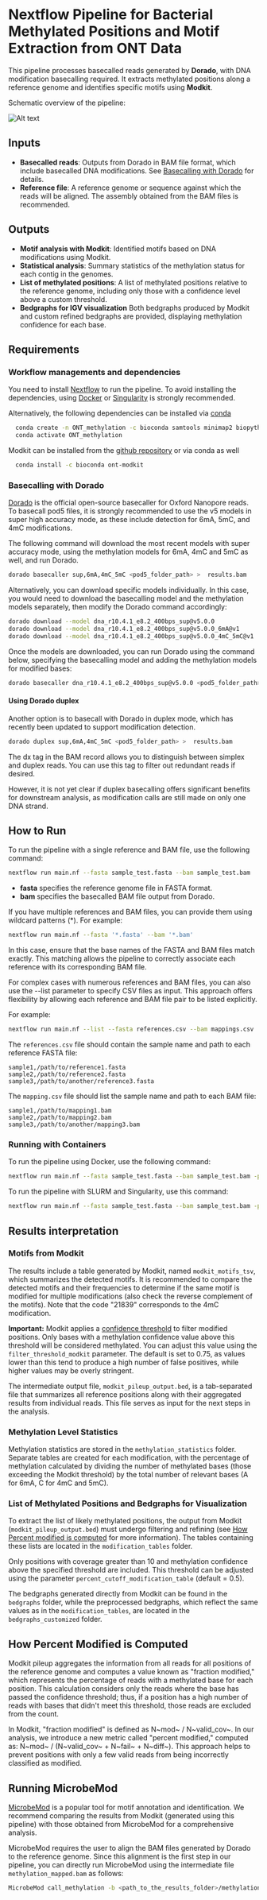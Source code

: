 # Nextflow Pipeline for Bacterial Methylated Positions and Motif Extraction from ONT Data

This pipeline processes basecalled reads generated by **Dorado**, with DNA modification basecalling required. It extracts methylated positions along a reference genome and identifies specific motifs using **Modkit**.

Schematic overview of the pipeline:

![Alt text](images/workflow.png)

## Inputs

- **Basecalled reads**:  Outputs from Dorado in BAM file format, which include basecalled DNA modifications. See [Basecalling with Dorado](#basecalling-with-dorado) for details.
- **Reference file**: A reference genome or sequence against which the reads will be aligned. The assembly obtained from the BAM files is recommended. 

## Outputs

- **Motif analysis with Modkit**: Identified motifs based on DNA modifications using Modkit.
- **Statistical analysis**: Summary statistics of the methylation status for each contig in the genomes.
- **List of methylated positions**: A list of methylated positions relative to the reference genome, including only those with a confidence level above a custom threshold.
- **Bedgraphs for IGV visualization** Both bedgraphs produced by Modkit and custom refined bedgraphs are provided, displaying methylation confidence for each base.


## Requirements

### **Workflow managements and dependencies** 

You need to install [Nextflow](https://www.nextflow.io/docs/latest/install.html) to run the pipeline. To avoid installing the dependencies, using [Docker](https://docs.docker.com/get-started/get-docker/) or [Singularity](https://docs.sylabs.io/guides/3.0/user-guide/installation.html) is strongly recommended. 

Alternatively, the following dependencies can be installed via [conda](https://docs.anaconda.com/miniconda/) 


```bash
  conda create -n ONT_methylation -c bioconda samtools minimap2 biopython python=3.8 pandas
  conda activate ONT_methylation
   ```

Modkit can be installed from the [github repository](https://github.com/nanoporetech/modkit) or via conda as well


```bash
  conda install -c bioconda ont-modkit
   ```



### Basecalling with Dorado 

[Dorado](https://github.com/nanoporetech/dorado) is the official open-source basecaller for Oxford Nanopore reads. To basecall pod5 files, it is strongly recommended to use the v5 models in super high accuracy mode, as these include detection for 6mA, 5mC, and 4mC modifications.

The following command will download the most recent models with super accuracy mode, using the methylation models for 6mA, 4mC and 5mC as well, and run Dorado. 


```bash
dorado basecaller sup,6mA,4mC_5mC <pod5_folder_path> >  results.bam
   ```
   
Alternatively, you can download specific models individually. In this case, you would need to download the basecalling model and the methylation models separately, then modify the Dorado command accordingly:
   

```bash
dorado download --model dna_r10.4.1_e8.2_400bps_sup@v5.0.0
dorado download --model dna_r10.4.1_e8.2_400bps_sup@v5.0.0_6mA@v1
dorado download --model dna_r10.4.1_e8.2_400bps_sup@v5.0.0_4mC_5mC@v1
```

Once the models are downloaded, you can run Dorado using the command below, specifying the basecalling model and adding the methylation models for modified bases:

```bash
dorado basecaller dna_r10.4.1_e8.2_400bps_sup@v5.0.0 <pod5_folder_path> --modified-bases-models dna_r10.4.1_e8.2_400bps_sup@v5.0.0_6mA@v1,dna_r10.4.1_e8.2_400bps_sup@v5.0.0_4mC_5mC@v1  > results.bam
```

#### Using Dorado duplex

Another option is to basecall with Dorado in duplex mode, which has recently been updated to support modification detection.

```bash
dorado duplex sup,6mA,4mC_5mC <pod5_folder_path> >  results.bam
   ```

The dx tag in the BAM record allows you to distinguish between simplex and duplex reads. You can use this tag to filter out redundant reads if desired.

However, it is not yet clear if duplex basecalling offers significant benefits for downstream analysis, as modification calls are still made on only one DNA strand.

## How to Run
To run the pipeline with a single reference and BAM file, use the following command:

```bash
nextflow run main.nf --fasta sample_test.fasta --bam sample_test.bam
   ```
   
- **fasta** specifies the reference genome file in FASTA format.
- **bam** specifies the basecalled BAM file output from Dorado.

If you have multiple references and BAM files, you can provide them using wildcard patterns (*). For example:

```bash
nextflow run main.nf --fasta '*.fasta' --bam '*.bam'
   ```
   
In this case, ensure that the base names of the FASTA and BAM files match exactly. This matching allows the pipeline to correctly associate each reference with its corresponding BAM file.

For complex cases with numerous references and BAM files, you can also use the --list parameter to specify CSV files as input. This approach offers flexibility by allowing each reference and BAM file pair to be listed explicitly.

For example:

```bash
nextflow run main.nf --list --fasta references.csv --bam mappings.csv
   ```
The `references.csv` file should contain the sample name and path to each reference FASTA file:

```csv
sample1,/path/to/reference1.fasta
sample2,/path/to/reference2.fasta
sample3,/path/to/another/reference3.fasta
```

The `mapping.csv` file should list the sample name and path to each BAM file:

```csv
sample1,/path/to/mapping1.bam
sample2,/path/to/mapping2.bam
sample3,/path/to/another/mapping3.bam
```


### Running with Containers

To run the pipeline using Docker, use the following command:
```bash
nextflow run main.nf --fasta sample_test.fasta --bam sample_test.bam -profile docker
   ```

To run the pipeline with SLURM and Singularity, use this command:
```bash
nextflow run main.nf --fasta sample_test.fasta --bam sample_test.bam -profile slurm,singularity
   ```
   

## Results interpretation

### Motifs from Modkit

The results include a table generated by Modkit, named `modkit_motifs_tsv`, which summarizes the detected motifs. It is recommended to compare the detected motifs and their frequencies to determine if the same motif is modified for multiple modifications (also check the reverse complement of the motifs). Note that the code "21839" corresponds to the 4mC modification.


**Important:** Modkit applies a [confidence threshold](https://github.com/nanoporetech/modkit/blob/master/book/src/filtering.md) to filter modified positions. Only bases with a methylation confidence value above this threshold will be considered methylated. You can adjust this value using the `filter_threshold_modkit` parameter. The default is set to 0.75, as values lower than this tend to produce a high number of false positives, while higher values may be overly stringent.

The intermediate output file, `modkit_pileup_output.bed`, is a tab-separated file that summarizes all reference positions along with their aggregated results from individual reads. This file serves as input for the next steps in the analysis.

### Methylation Level Statistics

Methylation statistics are stored in the `methylation_statistics` folder. Separate tables are created for each modification, with the percentage of methylation calculated by dividing the number of methylated bases (those exceeding the Modkit threshold) by the total number of relevant bases (A for 6mA, C for 4mC and 5mC).

### List of Methylated Positions and Bedgraphs for Visualization

To extract the list of likely methylated positions, the output from Modkit (`modkit_pileup_output.bed`) must undergo filtering and refining (see [How Percent modified is computed](#How-percent-modified-is-computed) for more information). The tables containing these lists are located in the `modification_tables` folder.

Only positions with coverage greater than 10 and methylation confidence above the specified threshold are included. This threshold can be adjusted using the parameter `percent_cutoff_modification_table` (default = 0.5).

The bedgraphs generated directly from Modkit can be found in the `bedgraphs` folder, while the preprocessed bedgraphs, which reflect the same values as in the `modification_tables`, are located in the `bedgraphs_customized` folder.

## How Percent Modified is Computed

Modkit pileup aggregates the information from all reads for all positions of the reference genome and computes a value known as "fraction modified," which represents the percentage of reads with a methylated base for each position. This calculation considers only the reads where the base has passed the confidence threshold; thus, if a position has a high number of reads with bases that didn't meet this threshold, those reads are excluded from the count.

In Modkit, "fraction modified" is defined as N~mod~ / N~valid_cov~. In our analysis, we introduce a new metric called "percent modified," computed as: N~mod~ / (N~valid_cov~ + N~fail~ + N~diff~). This approach helps to prevent positions with only a few valid reads from being incorrectly classified as modified.


## Running MicrobeMod

[MicrobeMod](https://github.com/cultivarium/MicrobeMod) is a popular tool for motif annotation and identification. We recommend comparing the results from Modkit (generated using this pipeline) with those obtained from MicrobeMod for a comprehensive analysis.

MicrobeMod requires the user to align the BAM files generated by Dorado to the reference genome. Since this alignment is the first step in our pipeline, you can directly run MicrobeMod using the intermediate file `methylation_mapped.bam` as follows:

```bash
MicrobeMod call_methylation -b <path_to_the_results_folder>/methylation_mapped.bam -r genome_reference.fasta
```
